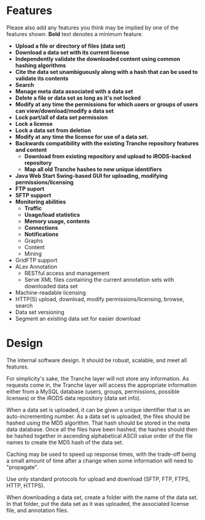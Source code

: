 # Features #

Please also add any features you think may be implied by one of the features shown. **Bold** text denotes a minimum feature.

  * **Upload a file or directory of files (data set)**
  * **Download a data set with its current license**
  * **Independently validate the downloaded content using common hashing algorithms**
  * **Cite the data set unambiguously along with a hash that can be used to validate its contents**
  * **Search**
  * **Manage meta data associated with a data set**
  * **Delete a file or data set as long as it's not locked**
  * **Modify at any time the permissions for which users or groups of users can view/download/modify a data set**
  * **Lock part/all of data set permission**
  * **Lock a license**
  * **Lock a data set from deletion**
  * **Modify at any time the license for use of a data set.**
  * **Backwards compatibility with the existing Tranche repository features and content**
    * **Download from existing repository and upload to iRODS-backed repository**
    * **Map all old Tranche hashes to new unique identifiers**
  * **Java Web Start Swing-based GUI for uploading, modifying permissions/licensing**
  * **FTP suport**
  * **SFTP support**
  * **Monitoring abilities**
    * **Traffic**
    * **Usage/load statistics**
    * **Memory usage, contents**
    * **Connections**
    * **Notifications**
    * Graphs
    * Content
    * Mining
  * GridFTP support
  * ALex Annotation
    * RESTful access and management
    * Serve XML files containing the current annotation sets with downloaded data set
  * Machine-readable licensing
  * HTTP(S) upload, download, modify permissions/licensing, browse, search
  * Data set versioning
  * Segment an existing data set for easier download


# Design #

The internal software design. It should be robust, scalable, and meet all features.

For simplicity's sake, the Tranche layer will not store any information. As requests come in, the Tranche layer will access the appropriate information either from a MySQL database (users, groups, permissions, possible licenses) or the iRODS data repository (data set info).

When a data set is uploaded, it can be given a unique identifier that is an auto-incrementing number. As a data set is uploaded, the files should be hashed using the MD5 algorithm. That hash should be stored in the meta data database. Once all the files have been hashed, the hashes should then be hashed together in ascending alphabetical ASCII value order of the file names to create the MD5 hash of the data set.

Caching may be used to speed up response times, with the trade-off being a small amount of time after a change when some information will need to "propagate".

Use only standard protocols for upload and download (SFTP, FTP, FTPS, HTTP, HTTPS).

When downloading a data set, create a folder with the name of the data set. In that folder, put the data set as it was uploaded, the associated license file, and annotation files.